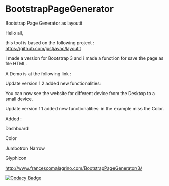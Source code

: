 BootstrapPageGenerator
======================

Bootstrap Page Generator as layoutit

Hello all,

this tool is based on the following project : https://github.com/justjavac/layoutit

I made a version for Bootstrap 3 and i made a function for save the page as file HTML.

A Demo is at the following link :

Update version 1.2 added new  functionalities: 

You can now see the website for different device from the Desktop to a small device.

Update version 1.1 added new  functionalities: in the example miss the Color.

Added :

Dashboard

Color

Jumbotron Narrow

Glyphicon


http://www.francescomalagrino.com/BootstrapPageGenerator/3/

[![Codacy Badge](https://www.codacy.com/project/badge/970393072b7c492c87e5ddb3ff0bfa32)](https://www.codacy.com/app/francesco-malagrino/BootstrapPageGenerator)
